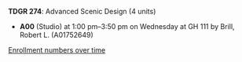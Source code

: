 **TDGR 274**: Advanced Scenic Design (4 units)

- **A00** (Studio) at 1:00 pm–3:50 pm on Wednesday at GH 111 by Brill, Robert L. (A01752649)

[Enrollment numbers over time](./TDGR274.tsv)
